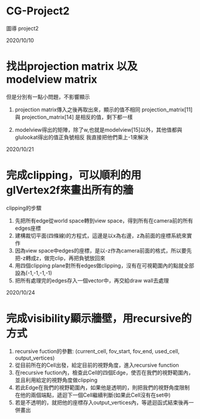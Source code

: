 
# CG-Project2

圖導 project2

2020/10/10

# 找出projection matrix 以及 modelview matrix

但是分別有一點小問題，不影響顯示

1. projection matrix傳入之後再取出來，顯示的值不相同
projection_matrix[11] 與 projection_matrix[14] 是相反的值，剩下都一樣

2. modelview得出的矩陣，除了w,也就是modelview[15]以外，其他值都與glulookat得出的值正負號相反
我直接把他們乘上-1來解決

2020/10/21

# 完成clipping，可以順利的用glVertex2f來畫出所有的牆

clipping的步驟

1. 先把所有edge從world space轉到view space，得到所有在camera前的所有edges座標
2. 建構裁切平面(四條線)的方程式，這邊是以x為右邊，z為前面的座標系統來實作
3. 因為view space中edges的座標，是以-z作為camera前面的格式，所以要先把-z轉成z，做完clip，再把負號放回來
4. 用四個clipping plane對所有edges做clipping，沒有在可視範圍內的點就全部設為(-1,-1,-1,-1)
5. 把所有處理完的edges存入一個vector中，再交給draw wall去處理

2020/10/24

# 完成visibility顯示牆壁，用recursive的方式

1. recursive fuction的參數: (current_cell, fov_start, fov_end, used_cell, output_vertices)
2. 從目前所在的Cell出發，給定目前的視野角度，進入recursive function
3. 在recursive fuction內，檢查此Cell的四個Edge，使否在我們的視野範圍內，並且利用給定的視野角度做clipping
4. 若此Edge在我們的視野範圍內，如果他是透明的，則把我們的視野角度限制在他的兩個端點，遞迴下一個Cell繼續判斷(如果此Cell沒有在set中)
5. 若是不透明的，就把他的座標存入output_vertices內，等遞迴函式結束後再一併畫出
